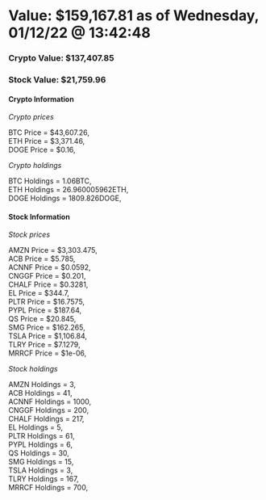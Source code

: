 # Value: $159,167.81 as of Wednesday, 01/12/22 @ 13:42:48 

### Crypto Value: $137,407.85

### Stock Value: $21,759.96

#### Crypto Information 
*Crypto prices* 

BTC Price = $43,607.26,  
ETH Price = $3,371.46,  
DOGE Price = $0.16,  


*Crypto holdings* 

BTC Holdings = 1.06BTC,  
ETH Holdings = 26.960005962ETH,  
DOGE Holdings = 1809.826DOGE,  


#### Stock Information 

*Stock prices* 

AMZN Price = $3,303.475,  
ACB Price = $5.785,  
ACNNF Price = $0.0592,  
CNGGF Price = $0.201,  
CHALF Price = $0.3281,  
EL Price = $344.7,  
PLTR Price = $16.7575,  
PYPL Price = $187.64,  
QS Price = $20.845,  
SMG Price = $162.265,  
TSLA Price = $1,106.84,  
TLRY Price = $7.1279,  
MRRCF Price = $1e-06,  


*Stock holdings* 

AMZN Holdings = 3,  
ACB Holdings = 41,  
ACNNF Holdings = 1000,  
CNGGF Holdings = 200,  
CHALF Holdings = 217,  
EL Holdings = 5,  
PLTR Holdings = 61,  
PYPL Holdings = 6,  
QS Holdings = 30,  
SMG Holdings = 15,  
TSLA Holdings = 3,  
TLRY Holdings = 167,  
MRRCF Holdings = 700,  


